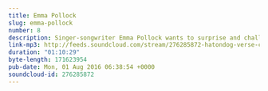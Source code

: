 ```yaml
---
title: Emma Pollock
slug: emma-pollock
number: 8
description: Singer-songwriter Emma Pollock wants to surprise and challenge herself as a songwriter, as she reveals how she shakes up the writing process. As founder of Chemikal Underground Records, Emma also offers a keen insight into the current state of the music industry and offers some advice for newcomers. Hear a work-in-progress song, and a live performance of a track from her latest album, "In Search Of Harperfield".
link-mp3: http://feeds.soundcloud.com/stream/276285872-hatondog-verse-chorus-verse-ep8-emma-pollock.mp3
duration: "01:10:29"
byte-length: 171623954
pub-date: Mon, 01 Aug 2016 06:38:54 +0000
soundcloud-id: 276285872
---
```

